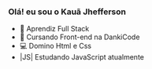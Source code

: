 ###  Olá! eu sou o Kauã Jhefferson

- 🔭 Aprendiz Full Stack
- 🌱 Cursando Front-end na DankiCode
- 💻 Domino Html e Css 
- |JS| Estudando JavaScript atualmente
